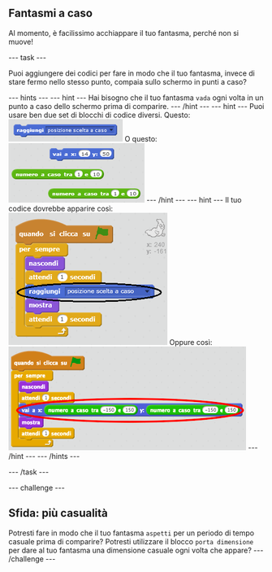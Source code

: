 ## Fantasmi a caso

Al momento, è facilissimo acchiappare il tuo fantasma, perché non si muove!

\--- task \---

Puoi aggiungere dei codici per fare in modo che il tuo fantasma, invece di stare fermo nello stesso punto, compaia sullo schermo in punti a caso?

\--- hints \--- \--- hint \--- Hai bisogno che il tuo fantasma `vada` ogni volta in un punto a caso dello schermo prima di comparire. \--- /hint \--- \--- hint \--- Puoi usare ben due set di blocchi di codice diversi. Questo: ![screenshot](images/ghost-random-blocks-1.png) O questo: ![screenshot](images/ghost-random-blocks-2.png) \--- /hint \--- \--- hint \--- Il tuo codice dovrebbe apparire così: ![screenshot](images/ghost-random-code-1.png) Oppure così: ![screenshot](images/ghost-random-code-2.png) \--- /hint \--- \--- /hints \---

\--- /task \---

\--- challenge \---

## Sfida: più casualità

Potresti fare in modo che il tuo fantasma `aspetti` per un periodo di tempo casuale prima di comparire? Potresti utilizzare il blocco `porta dimensione` per dare al tuo fantasma una dimensione casuale ogni volta che appare? \--- /challenge \---